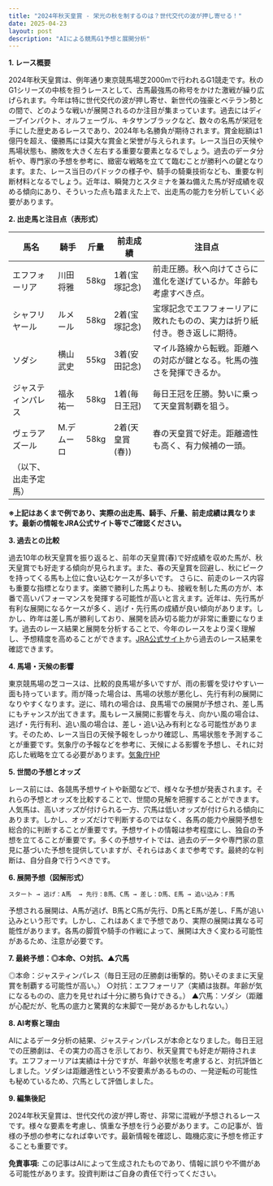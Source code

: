 ```yaml
---
title: "2024年秋天皇賞 - 栄光の秋を制するのは？世代交代の波が押し寄せる！"
date: 2025-04-23
layout: post
description: "AIによる競馬G1予想と展開分析"
---
```


**1. レース概要**

2024年秋天皇賞は、例年通り東京競馬場芝2000mで行われるG1競走です。秋のG1シリーズの中核を担うレースとして、古馬最強馬の称号をかけた激戦が繰り広げられます。今年は特に世代交代の波が押し寄せ、新世代の強豪とベテラン勢との間で、どのような戦いが展開されるのか注目が集まっています。過去にはディープインパクト、オルフェーヴル、キタサンブラックなど、数々の名馬が栄冠を手にした歴史あるレースであり、2024年も名勝負が期待されます。賞金総額は1億円を超え、優勝馬には莫大な賞金と栄誉が与えられます。レース当日の天候や馬場状態も、勝敗を大きく左右する重要な要素となるでしょう。過去のデータ分析や、専門家の予想を参考に、緻密な戦略を立てて臨むことが勝利への鍵となります。また、レース当日のパドックの様子や、騎手の騎乗技術なども、重要な判断材料となるでしょう。近年は、瞬発力とスタミナを兼ね備えた馬が好成績を収める傾向にあり、そういった点も踏まえた上で、出走馬の能力を分析していく必要があります。


**2. 出走馬と注目点（表形式）**

| 馬名       | 騎手       | 斤量 | 前走成績 | 注目点                                                                     |
|------------|------------|-----|---------|-----------------------------------------------------------------------------|
| エフフォーリア | 川田将雅     | 58kg | 1着(宝塚記念) | 前走圧勝。秋へ向けてさらに進化を遂げているか。年齢も考慮すべき点。                 |
| シャフリヤール | ルメール     | 58kg | 2着(宝塚記念) | 宝塚記念でエフフォーリアに敗れたものの、実力は折り紙付き。巻き返しに期待。           |
| ソダシ       | 横山武史     | 55kg | 3着(安田記念) | マイル路線から転戦。距離への対応が鍵となる。牝馬の強さを発揮できるか。           |
| ジャスティンパレス | 福永祐一     | 58kg | 1着(毎日王冠) | 毎日王冠を圧勝。勢いに乗って天皇賞制覇を狙う。                               |
| ヴェラアズール | M.デムーロ | 58kg | 2着(天皇賞(春)) | 春の天皇賞で好走。距離適性も高く、有力候補の一頭。                               |
| （以下、出走予定馬） |             |     |         |                                                                             |


**※上記はあくまで例であり、実際の出走馬、騎手、斤量、前走成績は異なります。最新の情報をJRA公式サイト等でご確認ください。**


**3. 過去との比較**

過去10年の秋天皇賞を振り返ると、前年の天皇賞(春)で好成績を収めた馬が、秋天皇賞でも好走する傾向が見られます。また、春の天皇賞を回避し、秋にピークを持ってくる馬も上位に食い込むケースが多いです。  さらに、前走のレース内容も重要な指標となります。楽勝で勝利した馬よりも、接戦を制した馬の方が、本番で高いパフォーマンスを発揮する可能性が高いと言えます。近年は、先行馬が有利な展開になるケースが多く、逃げ・先行馬の成績が良い傾向があります。しかし、昨年は差し馬が勝利しており、展開を読み切る能力が非常に重要になります。過去のレース結果と展開を分析することで、今年のレースをより深く理解し、予想精度を高めることができます。[JRA公式サイト](https://www.jra.go.jp/)から過去のレース結果を確認できます。


**4. 馬場・天候の影響**

東京競馬場の芝コースは、比較的良馬場が多いですが、雨の影響を受けやすい一面も持っています。雨が降った場合は、馬場の状態が悪化し、先行有利の展開になりやすくなります。逆に、晴れの場合は、良馬場での展開が予想され、差し馬にもチャンスが出てきます。風もレース展開に影響を与え、向かい風の場合は、逃げ・先行有利、追い風の場合は、差し・追い込み有利となる可能性があります。そのため、レース当日の天候予報をしっかり確認し、馬場状態を予測することが重要です。気象庁の予報などを参考に、天候による影響を予想し、それに対応した戦略を立てる必要があります。[気象庁HP](https://www.jma.go.jp/)


**5. 世間の予想とオッズ**

レース前には、各競馬予想サイトや新聞などで、様々な予想が発表されます。それらの予想とオッズを比較することで、世間の見解を把握することができます。人気馬は、高いオッズが付けられる一方、穴馬は低いオッズが付けられる傾向にあります。しかし、オッズだけで判断するのではなく、各馬の能力や展開予想を総合的に判断することが重要です。予想サイトの情報は参考程度にし、独自の予想を立てることが重要です。多くの予想サイトでは、過去のデータや専門家の意見に基づいた予想を提供していますが、それらはあくまで参考です。最終的な判断は、自分自身で行うべきです。


**6. 展開予想（図解形式）**

```
スタート → 逃げ：A馬  → 先行：B馬、C馬 → 差し：D馬、E馬 → 追い込み：F馬
```

予想される展開は、A馬が逃げ、B馬とC馬が先行、D馬とE馬が差し、F馬が追い込みという形です。しかし、これはあくまで予想であり、実際の展開は異なる可能性があります。各馬の脚質や騎手の作戦によって、展開は大きく変わる可能性があるため、注意が必要です。


**7. 最終予想：◎本命、○対抗、▲穴馬**

◎本命：ジャスティンパレス（毎日王冠の圧勝劇は衝撃的。勢いそのままに天皇賞を制覇する可能性が高い。）
○対抗：エフフォーリア（実績は抜群。年齢が気になるものの、底力を見せれば十分に勝ち負けできる。）
▲穴馬：ソダシ（距離が心配だが、牝馬の底力と驚異的な末脚で一発があるかもしれない。）


**8. AI考察と理由**

AIによるデータ分析の結果、ジャスティンパレスが本命となりました。毎日王冠での圧勝劇は、その実力の高さを示しており、秋天皇賞でも好走が期待されます。エフフォーリアは実績は十分ですが、年齢や状態を考慮すると、対抗評価としました。ソダシは距離適性という不安要素があるものの、一発逆転の可能性も秘めているため、穴馬として評価しました。


**9. 編集後記**

2024年秋天皇賞は、世代交代の波が押し寄せ、非常に混戦が予想されるレースです。様々な要素を考慮し、慎重な予想を行う必要があります。この記事が、皆様の予想の参考になれば幸いです。最新情報を確認し、臨機応変に予想を修正することも重要です。


**免責事項:** この記事はAIによって生成されたものであり、情報に誤りや不備がある可能性があります。投資判断はご自身の責任で行ってください。
